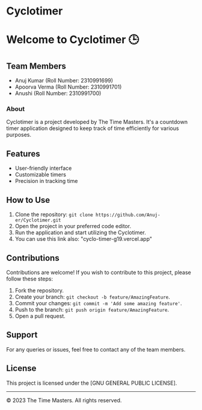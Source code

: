 # Cyclotimer
# Welcome to Cyclotimer 🕒

## Team Members

- Anuj Kumar (Roll Number: 2310991699)
- Apoorva Verma (Roll Number: 2310991701)
- Anushi (Roll Number: 2310991700)

### About

Cyclotimer is a project developed by The Time Masters. It's a countdown timer application designed to keep track of time efficiently for various purposes.


## Features

- User-friendly interface
- Customizable timers
- Precision in tracking time

## How to Use

1. Clone the repository: `git clone https://github.com/Anuj-er/Cyclotimer.git`
2. Open the project in your preferred code editor.
3. Run the application and start utilizing the Cyclotimer.
4. You can use this link also: "cyclo-timer-g19.vercel.app"

## Contributions

Contributions are welcome! If you wish to contribute to this project, please follow these steps:

1. Fork the repository.
2. Create your branch: `git checkout -b feature/AmazingFeature`.
3. Commit your changes: `git commit -m 'Add some amazing feature'`.
4. Push to the branch: `git push origin feature/AmazingFeature`.
5. Open a pull request.

## Support

For any queries or issues, feel free to contact any of the team members.


## License

This project is licensed under the [GNU GENERAL PUBLIC LICENSE].

---
© 2023 The Time Masters. All rights reserved.
